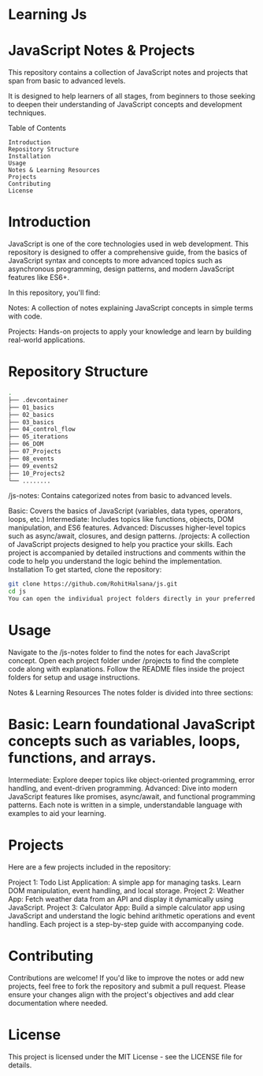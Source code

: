 # Learning Js  
# JavaScript Notes & Projects

This repository contains a collection of JavaScript notes and projects that span from basic to advanced levels.

It is designed to help learners of all stages, from beginners to those seeking to deepen their understanding of JavaScript concepts and development techniques.

Table of Contents
```
Introduction
Repository Structure
Installation
Usage
Notes & Learning Resources
Projects
Contributing
License
````
# Introduction
JavaScript is one of the core technologies used in web development. This repository is designed to offer a comprehensive guide, from the basics of JavaScript syntax and concepts to more advanced topics such as asynchronous programming, design patterns, and modern JavaScript features like ES6+.

In this repository, you'll find:

Notes: A collection of notes explaining JavaScript concepts in simple terms with code.

Projects: Hands-on projects to apply your knowledge and learn by building real-world applications.

# Repository Structure

```bash
.
├── .devcontainer
├── 01_basics
├── 02_basics
├── 03_basics
├── 04_control_flow
├── 05_iterations
├── 06_DOM
├── 07_Projects
├── 08_events
├── 09_events2
├── 10_Projects2
└── ........

```
/js-notes: Contains categorized notes from basic to advanced levels.

Basic: Covers the basics of JavaScript (variables, data types, operators, loops, etc.)
Intermediate: Includes topics like functions, objects, DOM manipulation, and ES6 features.
Advanced: Discusses higher-level topics such as async/await, closures, and design patterns.
/projects: A collection of JavaScript projects designed to help you practice your skills.
Each project is accompanied by detailed instructions and comments within the code to help you understand the logic behind the implementation.
Installation
To get started, clone the repository:

```bash
git clone https://github.com/RohitHalsana/js.git
cd js
You can open the individual project folders directly in your preferred code editor (e.g., VSCode, Sublime Text).
```
# Usage

Navigate to the /js-notes folder to find the notes for each JavaScript concept.
Open each project folder under /projects to find the complete code along with explanations.
Follow the README files inside the project folders for setup and usage instructions.

Notes & Learning Resources
The notes folder is divided into three sections:

# Basic: Learn foundational JavaScript concepts such as variables, loops, functions, and arrays.
Intermediate: Explore deeper topics like object-oriented programming, error handling, and event-driven programming.
Advanced: Dive into modern JavaScript features like promises, async/await, and functional programming patterns.
Each note is written in a simple, understandable language with examples to aid your learning.

# Projects
Here are a few projects included in the repository:

Project 1: Todo List Application: A simple app for managing tasks. Learn DOM manipulation, event handling, and local storage.
Project 2: Weather App: Fetch weather data from an API and display it dynamically using JavaScript.
Project 3: Calculator App: Build a simple calculator app using JavaScript and understand the logic behind arithmetic operations and event handling.
Each project is a step-by-step guide with accompanying code.

# Contributing
Contributions are welcome! If you'd like to improve the notes or add new projects, feel free to fork the repository and submit a pull request. Please ensure your changes align with the project's objectives and add clear documentation where needed.

# License
This project is licensed under the MIT License - see the LICENSE file for details.